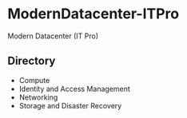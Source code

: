 # ModernDatacenter-ITPro
Modern Datacenter (IT Pro)

## Directory
* Compute
* Identity and Access Management
* Networking
* Storage and Disaster Recovery
